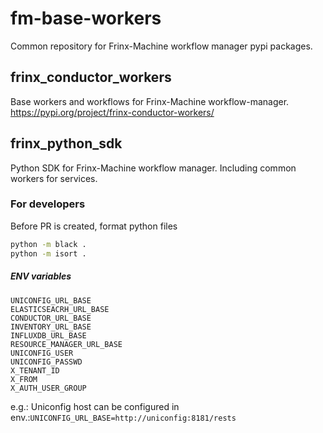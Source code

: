 # fm-base-workers

Common repository for Frinx-Machine workflow manager pypi packages.

## frinx_conductor_workers

Base workers and workflows for Frinx-Machine workflow-manager.
https://pypi.org/project/frinx-conductor-workers/

## frinx_python_sdk

Python SDK for Frinx-Machine workflow manager.
Including common workers for services.

### For developers

Before PR is created, format python files

```bash
python -m black .
python -m isort .
```

##### ENV variables
```
UNICONFIG_URL_BASE
ELASTICSEACRH_URL_BASE
CONDUCTOR_URL_BASE
INVENTORY_URL_BASE
INFLUXDB_URL_BASE
RESOURCE_MANAGER_URL_BASE
UNICONFIG_USER
UNICONFIG_PASSWD
X_TENANT_ID
X_FROM
X_AUTH_USER_GROUP
```
e.g.:
Uniconfig host can be configured in env.:```UNICONFIG_URL_BASE=http://uniconfig:8181/rests```
